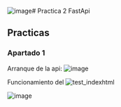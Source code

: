 ![image](https://github.com/user-attachments/assets/3ca948de-a088-4bc0-b90b-f1d226dd7672)# Practica 2 FastApi

## Practicas

### Apartado 1

Arranque de la api:
![image](https://github.com/user-attachments/assets/30ed4390-c8a6-44f9-9047-5bab11c2c07e)

Funcionamiento del 
![test_indexhtml](https://github.com/user-attachments/assets/4516e685-75ea-48f2-ac47-85cd5a457446)

![image](https://github.com/user-attachments/assets/4336a559-e21c-47cd-87fb-605b27635097)

